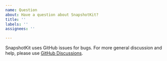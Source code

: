 ```yaml
---
name: Question
about: Have a question about SnapshotKit?
title: ''
labels: ''
assignees: ''

---
```


SnapshotKit uses GitHub issues for bugs. For more general discussion and help, please use [GitHub Discussions](https://github.com/lunij/SnapshotKit/discussions).
